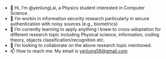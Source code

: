 - 👋 Hi, I’m @yenlungLai, a Physics student interested in Computer Science.
- 👀 I’m workin in information security research particularly in secure authentication with noisy sources (e.g., biometrics)
- 🌱 I’m currently learning to apply anything I knew to cross-adoptation for different research topic including Physical science, information, coding theory, objects classification/recognition etc.
- 💞️ I’m looking to collaborate on the above research topic mentioned.
- 📫 How to reach me: My email is yenlung56@gmail.com

<!---
yenlungLai/yenlungLai is a ✨ special ✨ repository because its `README.md` (this file) appears on your GitHub profile.
You can click the Preview link to take a look at your changes.
--->
